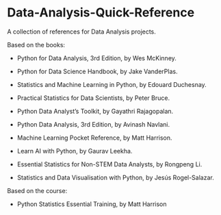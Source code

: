 # Data-Analysis-Quick-Reference
A collection of references for Data Analysis projects.


Based on the books:

* Python for Data Analysis, 3rd Edition, by Wes McKinney.

* Python for Data Science Handbook, by Jake VanderPlas.

* Statistics and Machine Learning in Python, by Edouard Duchesnay.

* Practical Statistics for Data Scientists, by Peter Bruce.

* Python Data Analyst’s Toolkit, by Gayathri Rajagopalan.

* Python Data Analysis, 3rd Edition, by Avinash Navlani. 

* Machine Learning Pocket Reference, by Matt Harrison.

* Learn AI with Python, by Gaurav Leekha.

* Essential Statistics for Non-STEM Data Analysts, by Rongpeng Li.

* Statistics and Data Visualisation with Python, by Jesús Rogel-Salazar.

Based on the course:

* Python Statistics Essential Training, by Matt Harrison
